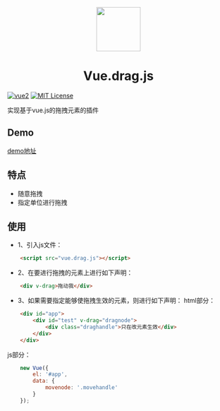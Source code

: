 <p align="center"><img width="100"src="http://btznt.img48.wal8.com/img48/351201_20130616232947/148972282642.jpg"></p>
<h1 align="center">Vue.drag.js</h1>

[![vue2](https://img.shields.io/badge/vue-2.x-brightgreen.svg)](https://vuejs.org/)
[![MIT License](https://img.shields.io/github/license/SortableJS/Vue.Draggable.svg)](https://github.com/hanxiansen/vueDrag/blob/master/LICENSE)

实现基于vue.js的拖拽元素的插件



## Demo

[demo地址](https://hanxiansen.github.io/vueDrag/demo.html "demo")


## 特点

* 随意拖拽
* 指定单位进行拖拽


## 使用

* 1、引入js文件：
``` html
	<script src="vue.drag.js"></script>
```
* 2、在要进行拖拽的元素上进行如下声明：
``` html  
	<div v-drag>拖动我</div>
```
* 3、如果需要指定能够使拖拽生效的元素，则进行如下声明：
html部分：
``` html
	<div id="app">
		<div id="test" v-drag="dragnode">
			<div class="draghandle">只在改元素生效</div>
		</div>		
	</div>
```
js部分：
``` js
	new Vue({
		el: '#app',
		data: {
			movenode: '.movehandle'
		}
	});
```